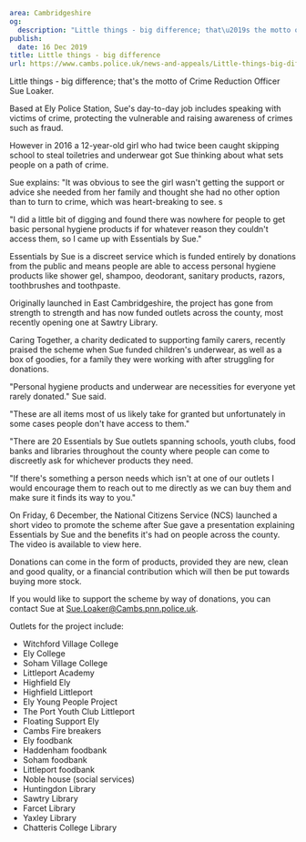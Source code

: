```yaml
area: Cambridgeshire
og:
  description: "Little things - big difference; that\u2019s the motto of Crime Reduction Officer Sue Loaker."
publish:
  date: 16 Dec 2019
title: Little things - big difference
url: https://www.cambs.police.uk/news-and-appeals/Little-things-big-difference
```

Little things - big difference; that's the motto of Crime Reduction Officer Sue Loaker.

Based at Ely Police Station, Sue's day-to-day job includes speaking with victims of crime, protecting the vulnerable and raising awareness of crimes such as fraud.

However in 2016 a 12-year-old girl who had twice been caught skipping school to steal toiletries and underwear got Sue thinking about what sets people on a path of crime.

Sue explains: "It was obvious to see the girl wasn't getting the support or advice she needed from her family and thought she had no other option than to turn to crime, which was heart-breaking to see. s

"I did a little bit of digging and found there was nowhere for people to get basic personal hygiene products if for whatever reason they couldn't access them, so I came up with Essentials by Sue."

Essentials by Sue is a discreet service which is funded entirely by donations from the public and means people are able to access personal hygiene products like shower gel, shampoo, deodorant, sanitary products, razors, toothbrushes and toothpaste.

Originally launched in East Cambridgeshire, the project has gone from strength to strength and has now funded outlets across the county, most recently opening one at Sawtry Library.

Caring Together, a charity dedicated to supporting family carers, recently praised the scheme when Sue funded children's underwear, as well as a box of goodies, for a family they were working with after struggling for donations.

"Personal hygiene products and underwear are necessities for everyone yet rarely donated." Sue said.

"These are all items most of us likely take for granted but unfortunately in some cases people don't have access to them."

"There are 20 Essentials by Sue outlets spanning schools, youth clubs, food banks and libraries throughout the county where people can come to discreetly ask for whichever products they need.

"If there's something a person needs which isn't at one of our outlets I would encourage them to reach out to me directly as we can buy them and make sure it finds its way to you."

On Friday, 6 December, the National Citizens Service (NCS) launched a short video to promote the scheme after Sue gave a presentation explaining Essentials by Sue and the benefits it's had on people across the county. The video is available to view here.

Donations can come in the form of products, provided they are new, clean and good quality, or a financial contribution which will then be put towards buying more stock.

If you would like to support the scheme by way of donations, you can contact Sue at Sue.Loaker@Cambs.pnn.police.uk.

Outlets for the project include:

 * Witchford Village College
 * Ely College
 * Soham Village College
 * Littleport Academy
 * Highfield Ely
 * Highfield Littleport
 * Ely Young People Project
 * The Port Youth Club Littleport
 * Floating Support Ely
 * Cambs Fire breakers
 * Ely foodbank
 * Haddenham foodbank
 * Soham foodbank
 * Littleport foodbank
 * Noble house (social services)
 * Huntingdon Library
 * Sawtry Library
 * Farcet Library
 * Yaxley Library
 * Chatteris College Library
